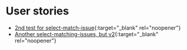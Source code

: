 # User stories



- [2nd test for select-match-issue](https://github.com/MelvLee/jekyll-playground/issues/3){:target="_blank" rel="noopener"}
- [Another select-matching-issues, but v2](https://github.com/MelvLee/jekyll-playground/issues/2){:target="_blank" rel="noopener"}

